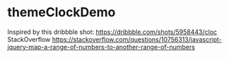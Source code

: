 # themeClockDemo
Inspired by this dribbble shot: 
https://dribbble.com/shots/5958443/cloc
StackOverflow https://stackoverflow.com/questions/10756313/javascript-jquery-map-a-range-of-numbers-to-another-range-of-numbers
